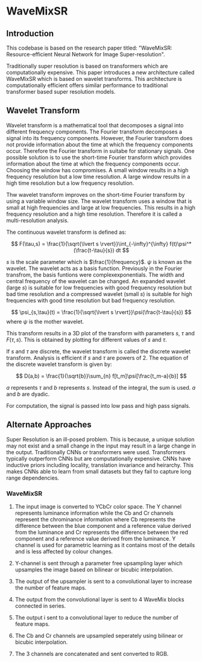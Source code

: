 # WaveMixSR

## Introduction

This codebase is based on the research paper titled: "WaveMixSR: Resource-efficient Neural Network for Image Super-resolution". 

Traditionally super resolution is based on transformers which are computationally expensive. This paper introduces a new architecture called WaveMixSR which is based on wavelet transforms. This architecture is computationally efficient offers similar performance to traditional transformer based super resolution models.

## Wavelet Transform

Wavelet transform is a mathematical tool that decomposes a signal into different frequency components. The Fourier transform decomposes a signal into its frequency components. However, the Fourier transform does not provide information about the time at which the frequency components occur. Therefore the Fourier transform in suitabe for stationary signals. One possible solution is to use the short-time Fourier transform which provides information about the time at which the frequency components occur. Choosing the window has compromises. A small window results in a high frequency resolution but a low time resolution. A large window results in a high time resolution but a low frequency resolution.

Thw wavelet transform improves on the short-time Fourier transform by using a variable window size. The wavelet transform uses a window that is small at high frequencies and large at low frequencies. This results in a high frequency resolution and a high time resolution. Therefore it is called a multi-resolution analysis.

The continuous wavelet transform is defined as:

$$ F(\tau,s) = \frac{1}{\sqrt{\lvert s \rvert}}\int_{-\infty}^{\infty} f(t)\psi^*(\frac{t-\tau}{s}) dt $$

$s$ is the scale parameter which is $\frac{1}{frequency}$. $\psi$ is known as the wavelet. The wavelet acts as a basis function. Previously in the Fourier transfrom, the basis funtions were complexexponentials. The width and central frequency of the wavelet can be changed. An expanded wavelet (large $s$) is suitable for low frequencies with good frequency resolution but bad time resolution and a compressed wavelet (small $s$) is suitable for high frequencies with good time resolution but bad frequency resolution.

$$ \psi_{s,\tau}(t) = \frac{1}{\sqrt{\lvert s \rvert}}\psi(\frac{t-\tau}{s}) $$
where $\psi$ is the mother wavelet. 

This transform results in a 3D plot of the transform with parameters $s$, $\tau$ and $F(\tau,s)$. This is obtained by plotting for different values of $s$ and $\tau$.

If $s$ and $\tau$ are discrete, the wavelet transform is called the discrete wavelet transform. Analysis is efficient if $s$ and $\tau$ are powers of $2$. The equation of the discrete wavelet transform is given by:

$$ D(a,b) = \frac{1}{\sqrt{b}}\sum_{n} f[t_m]\psi[\frac{t_m-a}{b}] $$

$a$ represents $\tau$ and $b$ represents $s$. Instead of the integral, the sum is used. $a$ and $b$ are dyadic.

For computation, the signal is passed into low pass and high pass signals.

## Alternate Approaches

Super Resolution is an ill-posed problem. This is because, a unique solution may not exist and a small change in the input may result in a large change in the output. Traditionally CNNs or transformers were used. Transformers typically outperform CNNs but are computationally expensive. CNNs have inductive priors including locality, translation invariance and heirarchy. This makes CNNs able to learn from small datasets but they fail to capture long range dependencies.

### WaveMixSR

1. The input image is converted to YCbCr color space. The Y channel represents luminance information while the Cb and Cr channels represent the chrominance information where Cb represents the difference between the blue component and a reference value derived from the luminance and Cr represents the difference between the red component and a reference value derived from the luminance. Y channel is used for parametric learning as it contains most of the details and is less affected by colour changes.

2. Y-channel is sent through a parameter free upsampling layer which upsamples the image based on bilinear or bicubic interpolation.

3. The output of the upsampler is sent to a convolutional layer to increase the number of feature maps.

4.  The output from the convolutional layer is sent to 4 WaveMix blocks connected in series.

5. The output i sent to a convolutional layer to reduce the number of feature maps.

6. The Cb and Cr channels are upsampled seperately using bilinear or bicubic interpolation.

7. The 3 channels are concatenated and sent converted to RGB.